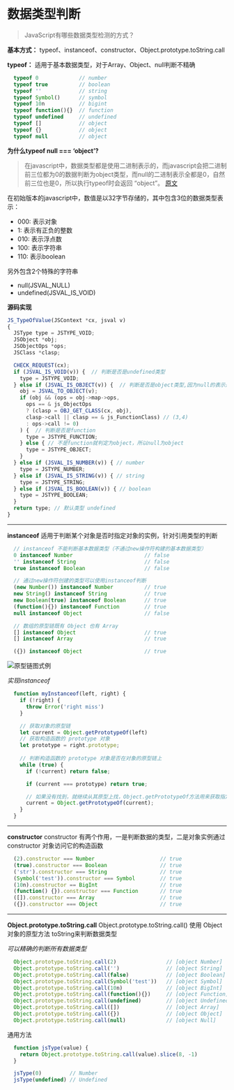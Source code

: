 <!--info-header-start-->
<h1>
  数据类型判断
</h1>
<!--info-header-end-->

>JavaScript有哪些数据类型检测的方式？

**基本方式：**
typeof、instanceof、constructor、Object.prototype.toString.call

**typeof：**
适用于基本数据类型，对于Array、Object、null判断不精确

```js
  typeof 0             // number
  typeof true          // boolean
  typeof ''            // string
  typeof Symbol()      // symbol
  typeof 10n           // bigint
  typeof function(){}  // function
  typeof undefined     // undefined
  typeof []            // object
  typeof {}            // object
  typeof null          // object
```
**为什么typeof null === ‘object’?**
  >在javascript中，数据类型都是使用二进制表示的，而javascript会把二进制前三位都为0的数据判断为object类型，而null的二进制表示全都是0，自然前三位也是0，所以执行typeof时会返回 “object”。
  [原文](https://2ality.com/2013/10/typeof-null.html)
  
  在初始版本的javascript中，数值是以32字节存储的，其中包含3位的数据类型表示：
  - 000: 表示对象
  - 1:   表示有正负的整数
  - 010: 表示浮点数
  - 100: 表示字符串
  - 110: 表示boolean

  另外包含2个特殊的字符串
  - null(JSVAL_NULL)
  - undefined(JSVAL_IS_VOID)

  **源码实现**
  ```js
  JS_TypeOfValue(JSContext *cx, jsval v)
  {
    JSType type = JSTYPE_VOID;
    JSObject *obj;
    JSObjectOps *ops;
    JSClass *clasp;

    CHECK_REQUEST(cx);
    if (JSVAL_IS_VOID(v)) {  // 判断是否是undefined类型
      type = JSTYPE_VOID;
    } else if (JSVAL_IS_OBJECT(v)) {  // 判断是否是object类型,因为null的表示是000，所以也会进入
      obj = JSVAL_TO_OBJECT(v);
      if (obj && (ops = obj->map->ops,
        ops == & js_ObjectOps
        ? (clasp = OBJ_GET_CLASS(cx, obj),
        clasp->call || clasp == & js_FunctionClass) // (3,4)
        : ops->call != 0)
      ) {  // 判断是否是function
        type = JSTYPE_FUNCTION;
      } else { // 不是function就判定为object，所以null为object
        type = JSTYPE_OBJECT;
      }
    } else if (JSVAL_IS_NUMBER(v)) { // number
      type = JSTYPE_NUMBER;
    } else if (JSVAL_IS_STRING(v)) { // string
      type = JSTYPE_STRING;
    } else if (JSVAL_IS_BOOLEAN(v)) { // boolean
      type = JSTYPE_BOOLEAN;
    }
    return type; // 默认类型 undefined
  }
  ```
  

---
**instanceof**
适用于判断某个对象是否时指定对象的实例，针对引用类型的判断
```js
  // instanceof 不能判断基本数据类型（不通过new操作符构建的基本数据类型）
  0 instanceof Number                       // false
  '' instanceof String                      // false
  true instanceof Boolean                   // false

  // 通过new操作符创建的类型可以使用instanceof判断
  (new Number()) instanceof Number          // true
  new String() instanceof String            // true
  new Boolean(true) instanceof Boolean      // true
  (function(){}) instanceof Function        // true
  null instanceof Object                    // false

  // 数组的原型链既有 Object 也有 Array
  [] instanceof Object                      // true
  [] instanceof Array                       // true

  ({}) instanceof Object                    // true 
```
![原型链图式例](https://p1-jj.byteimg.com/tos-cn-i-t2oaga2asx/gold-user-assets/2019/2/24/1691fc878b9beefa~tplv-t2oaga2asx-zoom-in-crop-mark:1304:0:0:0.awebp)

*实现instanceof*
```js
  function myInstanceof(left, right) {
    if (!right) {
      throw Error('right miss')
    }

    // 获取对象的原型链
    let current = Object.getPrototypeOf(left)
    // 获取构造函数的 prototype 对象
    let prototype = right.prototype; 
  
    // 判断构造函数的 prototype 对象是否在对象的原型链上
    while (true) {
      if (!current) return false;

      if (current === prototype) return true;

      // 如果没有找到，就继续从其原型上找，Object.getPrototypeOf方法用来获取指定对象的原型
      current = Object.getPrototypeOf(current);
    }
  }
```
---

**constructor**
constructor 有两个作用，一是判断数据的类型，二是对象实例通过 constructor 对象访问它的构造函数

```js
  (2).constructor === Number                     // true
  (true).constructor === Boolean                 // true
  ('str').constructor === String                 // true
  (Symbol('test')).constructor === Symbol        // true
  (10n).constructor == BigInt                    // true
  (function() {}).constructor === Function       // true
  ([]).constructor === Array                     // true
  ({}).constructor === Object                    // true
```
---

**Object.prototype.toString.call**
Object.prototype.toString.call() 使用 Object 对象的原型方法 toString来判断数据类型

*可以精确的判断所有数据类型*
```js
  Object.prototype.toString.call(2)                // [object Number]
  Object.prototype.toString.call('')               // [object String]
  Object.prototype.toString.call(false)            // [object Boolean]
  Object.prototype.toString.call(Symbol('test'))   // [object Symbol]
  Object.prototype.toString.call(10n)              // [object BigInt]
  Object.prototype.toString.call(function(){})     // [object Function]
  Object.prototype.toString.call(undefined)        // [object Undefined]
  Object.prototype.toString.call([])               // [object Array]
  Object.prototype.toString.call({})               // [object Object]
  Object.prototype.toString.call(null)             // [object Null]
```

通用方法
```js
  function jsType(value) {
    return Object.prototype.toString.call(value).slice(8, -1)
  }

  jsType(0)         // Number
  jsType(undefined) // Undefined
```